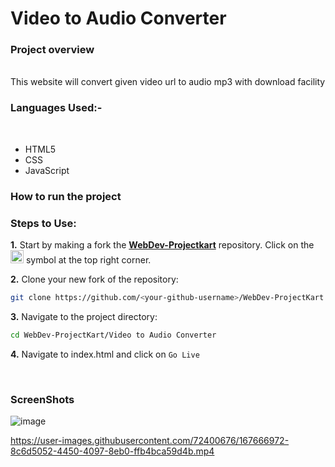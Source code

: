 <h1> Video to Audio Converter </h1>
<h3>Project overview</h3> <br>
This website will convert given video url to audio mp3 with download facility <br>

<h3> Languages Used:-</h3> <br>
<ul>
<li>HTML5</li>
<li>CSS</li>
<li>JavaScript</li>
</ul>
<h3>How to run the project</h3>

### Steps to Use:

**1.** Start by making a fork the [**WebDev-Projectkart**](https://github.com/khushi-purwar/WebDev-Projectkart) repository. Click on the <a href="https://github.com/khushi-purwar/WebDev-Projectkart/fork"><img src="https://i.imgur.com/G4z1kEe.png" height="21" width="21"></a> symbol at the top right corner.

**2.** Clone your new fork of the repository:

```bash
git clone https://github.com/<your-github-username>/WebDev-ProjectKart
```

**3.** Navigate to the project directory:

```bash
cd WebDev-ProjectKart/Video to Audio Converter
```

**4.** Navigate to index.html and click on `Go Live`

</br>

<h3> ScreenShots </h3>

![image](https://user-images.githubusercontent.com/72400676/167666898-833dd880-633a-4246-b36b-0d5dbcc72217.png)


https://user-images.githubusercontent.com/72400676/167666972-8c6d5052-4450-4097-8eb0-ffb4bca59d4b.mp4




